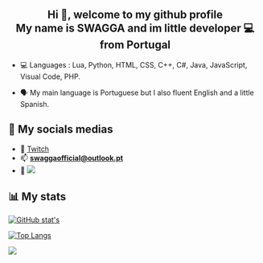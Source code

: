 <h2 align="center">Hi 👋, welcome to my github profile<br>My name is SWAGGA and im little developer 💻from Portugal</h2>


- 💻 Languages : Lua, Python, HTML, CSS, C++, C#, Java, JavaScript, Visual Code, PHP.

- 🗣 My main language is Portuguese but I also fluent English and a little Spanish.


## 📸 My socials medias
- 💜 [Twitch](https://www.twitch.tv/swagga_th4_k1ng)
- 📫 **swaggaofficial@outlook.pt**
- 👀 ![](https://komarev.com/ghpvc/?username=SWAGGATH4K1NG&label=Profile%20views&color=0e75b6&style=flat)

## 📊 My stats

[![GitHub stat's](https://github-readme-stats.vercel.app/api?username=SWAGGATH4K1NG&theme=tokyonight)](https://github.com/anuraghazra/github-readme-stats)

[![Top Langs](https://github-readme-stats.vercel.app/api/top-langs/?username=SWAGGATH4K1NG&theme=tokyonight)](https://github.com/anuraghazra/github-readme-stats&count_private=true&show_icons=true)

![](https://github-readme-stats.vercel.app/api/wakatime?username=SWAGGATH4K1NG&theme=tokyonight)
